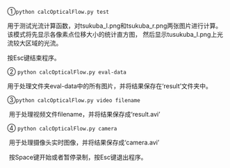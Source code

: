 ①`python calcOpticalFlow.py test`

用于测试光流计算函数，对tsukuba_l.png和tsukuba_r.png两张图片进行计算。该模式将先显示各像素点位移大小的统计直方图， 然后显示tusukuba_l.png上光流较大区域的光流。

按Esc键结束程序。

② `python calcOpticalFlow.py eval-data`

​    用于处理文件夹eval-data中的所有图片，并将结果保存在‘result’文件夹中。

③`python calcOpticalFlow.py video filename`

​    用于处理视频文件filename，并将结果保存成‘result.avi’

④ `python calcOpticalFlow.py camera`

​    用于处理摄像头实时图像，并将结果保存成‘camera.avi’

​    按Space键开始或者暂停录制，按Esc键退出程序。